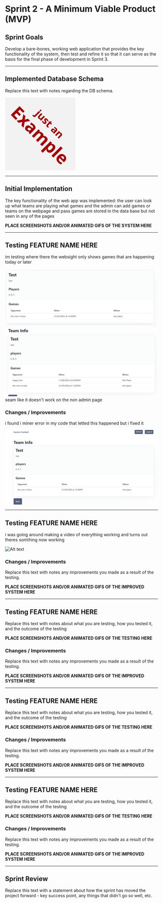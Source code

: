 # Sprint 2 - A Minimum Viable Product (MVP)


## Sprint Goals

Develop a bare-bones, working web application that provides the key functionality of the system, then test and refine it so that it can serve as the basis for the final phase of development in Sprint 3.


---

## Implemented Database Schema

Replace this text with notes regarding the DB schema.

![SCREENSHOT OF DB SCHEMA](screenshots/example.png)


---

## Initial Implementation

The key functionality of the web app was implemented:
the user can look up what teams are playing what games and the admin can 
add games or teams on the webpage and pass games are stored in the data base but not seen in any of the pages

**PLACE SCREENSHOTS AND/OR ANIMATED GIFS OF THE SYSTEM HERE**


---

## Testing FEATURE NAME HERE

im testing where there the websight only shows games that are happening today or later

![Alt text](image-4.png)
![Alt text](image-3.png)
seam like it doesn't work on the non admin page 

### Changes / Improvements

i found i miner error in my code that letted this happened but i fixed it 

![Alt text](image-5.png)


---

## Testing FEATURE NAME HERE

i was going around making a video of everything working and turns out theres somthing now working

![Alt text](20251007-0209-00.7105270.gif)

### Changes / Improvements

Replace this text with notes any improvements you made as a result of the testing.

**PLACE SCREENSHOTS AND/OR ANIMATED GIFS OF THE IMPROVED SYSTEM HERE**


---

## Testing FEATURE NAME HERE

Replace this text with notes about what you are testing, how you tested it, and the outcome of the testing

**PLACE SCREENSHOTS AND/OR ANIMATED GIFS OF THE TESTING HERE**

### Changes / Improvements

Replace this text with notes any improvements you made as a result of the testing.

**PLACE SCREENSHOTS AND/OR ANIMATED GIFS OF THE IMPROVED SYSTEM HERE**


---

## Testing FEATURE NAME HERE

Replace this text with notes about what you are testing, how you tested it, and the outcome of the testing

**PLACE SCREENSHOTS AND/OR ANIMATED GIFS OF THE TESTING HERE**

### Changes / Improvements

Replace this text with notes any improvements you made as a result of the testing.

**PLACE SCREENSHOTS AND/OR ANIMATED GIFS OF THE IMPROVED SYSTEM HERE**


---

## Testing FEATURE NAME HERE

Replace this text with notes about what you are testing, how you tested it, and the outcome of the testing

**PLACE SCREENSHOTS AND/OR ANIMATED GIFS OF THE TESTING HERE**

### Changes / Improvements

Replace this text with notes any improvements you made as a result of the testing.

**PLACE SCREENSHOTS AND/OR ANIMATED GIFS OF THE IMPROVED SYSTEM HERE**


---

## Sprint Review

Replace this text with a statement about how the sprint has moved the project forward - key success point, any things that didn't go so well, etc.

